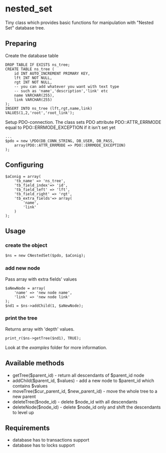 # nested_set
Tiny class which provides basic functions for manipulation with "Nested Set" database tree.

## Preparing
Create the database table
```
DROP TABLE IF EXISTS ns_tree;
CREATE TABLE ns_tree (
    id INT AUTO_INCREMENT PRIMARY KEY,
    lft INT NOT NULL,
    rgt INT NOT NULL,
    -- you can add whatever you want with text type
    -- such as 'name','description','link' etc
    name VARCHAR(255),
    link VARCHAR(255)
);
INSERT INTO ns_tree (lft,rgt,name,link) VALUES(1,2,'root','root_link');
```
Setup PDO-connection. The class sets PDO attribute PDO::ATTR_ERRMODE equal to PDO::ERRMODE_EXCEPTION if it isn't set yet
```
...
$pdo = new \PDO(DB_CONN_STRING, DB_USER, DB_PASS,
    array(PDO::ATTR_ERRMODE => PDO::ERRMODE_EXCEPTION)
);

```


## Configuring
```
$aConig = array(
    'tb_name' => 'ns_tree',
    'tb_field_index'=> 'id',
    'tb_field_left' => 'lft',
    'tb_field_right' => 'rgt',
    'tb_extra_fields'=> array(
        'name',
        'link'
    )
);
```

## Usage

### create the object
```
$ns = new CNestedSet($pdo, $aConig);
```

### add new node
Pass array with extra fields' values
```
$aNewNode = array(
    'name' => 'new node name',
    'link' => 'new node link'
);
$nd1 = $ns->addChild(1, $aNewNode); 
```
### print the tree
Returns array with 'depth' values.
```
print_r($ns->getTree($nd1), TRUE);
```

Look at the *examples* folder for more information.

## Available methods
 * getTree($parent_id) - return all descendants of $parent_id node
 * addChild($parent_id, $values) - add a new node to $parent_id which contains $values
 * moveTree($cur_parent_id, $new_parent_id) - move the whole tree to a new parent
 * deleteTree($node_id) - delete $node_id with all descendants
 * deleteNode($node_id) - delete $node_id only and shift the descendants to level up

## Requirements
 * database has to transactions support
 * database has to locks support
